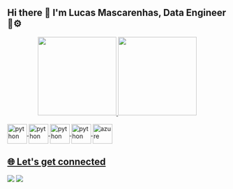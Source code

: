 ## Hi there 👋 I'm Lucas Mascarenhas, Data Engineer 🎲⚙️

<div align="center">
  <a href="https://github.com/mascalmeida">
  <img height="180em" src="https://github-readme-stats.vercel.app/api?username=mascalmeida&show_icons=true&theme=dark&include_all_commits=true&count_private=true"/>
  <img height="180em" src="https://github-readme-stats.vercel.app/api/top-langs/?username=mascalmeida&layout=compact&langs_count=7&theme=dark"/>
</div>

<div style="display: inline_block"><br>
  <img align="center" alt="python" height="45" width="45" src="https://cdn.jsdelivr.net/gh/devicons/devicon/icons/python/python-original.svg">
  <img align="center" alt="python" height="45" width="45" src="https://cdn.jsdelivr.net/gh/devicons/devicon/icons/r/r-original.svg"> 
  <img align="center" alt="python" height="45" width="45" src="https://cdn.jsdelivr.net/gh/devicons/devicon/icons/anaconda/anaconda-original.svg"> 
  <img align="center" alt="python" height="45" width="45" src="https://cdn.jsdelivr.net/gh/devicons/devicon/icons/git/git-original.svg"> 
  <img align="center" alt="azure" height="45" width="45" src="https://cdn.jsdelivr.net/gh/devicons/devicon/icons/azure/azure-original.svg">   
</div>

## 🌐 Let's get connected 
 
<div> 
  <a href = "mailto:lucasmascalmeida@gmail.com"><img src="https://img.shields.io/badge/-Gmail-%23333?style=for-the-badge&logo=gmail&logoColor=white" target="_blank"></a>
  <a href="https://www.linkedin.com/in/lucas-mascarenhas/" target="_blank"><img src="https://img.shields.io/badge/-LinkedIn-%230077B5?style=for-the-badge&logo=linkedin&logoColor=white" target="_blank"></a>  
</div>
